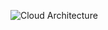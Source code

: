 ![Cloud Architecture](https://github.com/user-attachments/assets/6cfb53a7-4794-4871-b57b-171a71190846)
